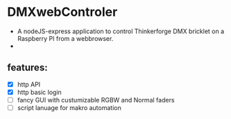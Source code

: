 # DMXwebControler

- A nodeJS-express application to control Thinkerforge DMX bricklet on a Raspberry PI from a webbrowser. 
- 
## features:
- [x] http API
- [x] http basic login
- [ ] fancy GUI with custumizable RGBW and Normal faders
- [ ] script lanuage for makro automation
